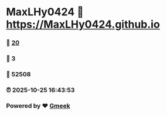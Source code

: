 # MaxLHy0424 :link: https://MaxLHy0424.github.io 
### :page_facing_up: [20](https://MaxLHy0424.github.io/tag.html) 
### :speech_balloon: 3 
### :hibiscus: 52508 
### :alarm_clock: 2025-10-25 16:43:53 
### Powered by :heart: [Gmeek](https://github.com/Meekdai/Gmeek)
